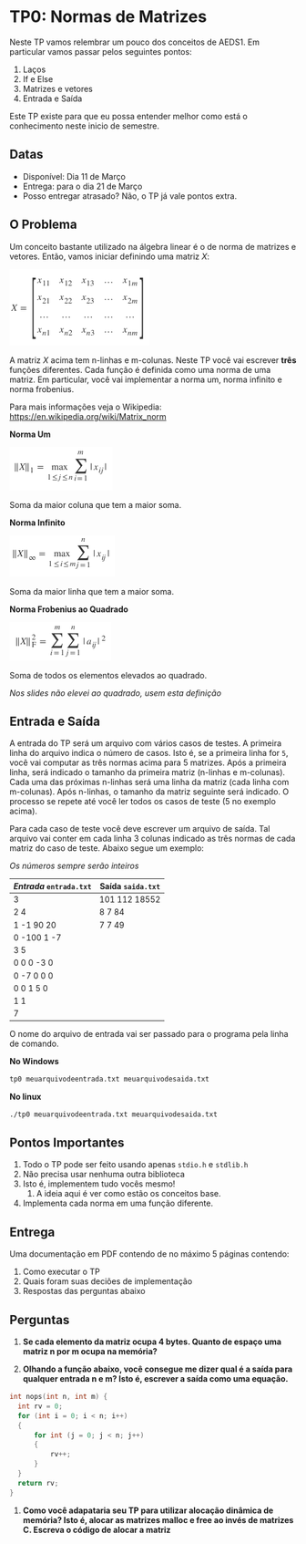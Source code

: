 TP0: Normas de Matrizes
=====================

Neste TP vamos relembrar um pouco dos conceitos de AEDS1. Em particular
vamos passar pelos seguintes pontos:

  1. Laços
  2. If e Else
  3. Matrizes e vetores
  4. Entrada e Saída

Este TP existe para que eu possa entender melhor como está o conhecimento neste
inicio de semestre.

Datas
---------

  * Disponível: Dia 11 de Março
  * Entrega: para o dia 21 de Março
  * Posso entregar atrasado? Não, o TP já vale pontos extra.

O Problema
------------------

Um conceito bastante utilizado na álgebra linear é o de norma de matrizes e
vetores. Então, vamos iniciar definindo uma matriz *X*:

![Matriz](matriz.png)

<!---
$$
X = \begin{bmatrix}
    x_{11}       & x_{12} & x_{13} & \dots & x_{1m} \\
    x_{21}       & x_{22} & x_{23} & \dots & x_{2m}\\
   \dots & \dots & \dots & \dots & \dots\\
    x_{n1}       & x_{n2} & x_{n3} & \dots & x_{nm}
\end{bmatrix}
$$
-->

A matriz $X$ acima tem n-linhas e m-colunas. Neste TP você vai escrever **três**
funções diferentes. Cada função é definida como uma norma de uma matriz.
Em particular, você vai implementar a norma um, norma infinito e norma
frobenius. 

Para mais informações veja o Wikipedia:
https://en.wikipedia.org/wiki/Matrix_norm

**Norma Um**

![Norma1](normaum.png)

<!---
$$ \|X\|_1 = \max_{1 \leq j \leq n} \sum_{i=1}^m | x_{ij} | $$
--->

Soma da maior coluna que tem a maior soma.

**Norma Infinito**

![NormaInf](normainf.png)

<!---
$$ \|X\|_\infty = \max_{1 \leq i \leq m} \sum _{j=1}^n | x_{ij} | $$
--->

Soma da maior linha que tem a maior soma.

**Norma Frobenius ao Quadrado**

![NormaFro](normfro.png)

<!---
$$\|X\|_{\rm F}^2 =\sum_{i=1}^m\sum_{j=1}^n |a_{ij}|^2 $$
--->

Soma de todos os elementos elevados ao quadrado.

*Nos slides não elevei ao quadrado, usem esta definição*


Entrada e Saída
-----------------------

A entrada do TP será um arquivo com vários casos de testes. A primeira linha do
arquivo indica o número de casos. Isto é, se a primeira linha for `5`, você vai
computar as três normas acima para 5 matrizes. Após a primeira linha, será
indicado o tamanho da primeira matriz (n-linhas e m-colunas). Cada uma das
próximas n-linhas será uma linha da matriz (cada linha com m-colunas). Após
n-linhas, o tamanho da matriz seguinte será indicado. O processo se repete até
você ler todos os casos de teste (5 no exemplo acima).

Para cada caso de teste você deve escrever um arquivo de saída. Tal arquivo vai
conter em cada linha 3 colunas indicado as três normas de cada matriz do caso de
teste. Abaixo segue um exemplo:

*Os números sempre serão inteiros*

| *Entrada* `entrada.txt` | Saída `saida.txt` |
|--------------------------------------|---------------------------|
|3                                                | 101 112  18552       |
|2 4                                             | 8 7 84                        |
|1 -1 90 20                                | 7 7 49                        |
|0 -100 1 -7                               |                                    |
|3 5                                             |                                    |
|0 0 0 -3 0                                  |                                    |
|0 -7 0 0 0                                  |                                    |
|0 0 1 5 0                                   |                                    |
|1 1                                             |                                    |
|7                                                |                                    |

O nome do arquivo de entrada vai ser passado para o programa pela
linha de comando.

**No Windows**
```cmd
tp0 meuarquivodeentrada.txt meuarquivodesaida.txt
```

**No linux**
```bash
./tp0 meuarquivodeentrada.txt meuarquivodesaida.txt
```

Pontos Importantes
------------------------------

1. Todo o TP pode ser feito usando apenas ```stdio.h``` e ```stdlib.h```
1. Não precisa usar nenhuma outra biblioteca
1. Isto é, implementem tudo vocês mesmo!
    1. A ideia aqui é ver como estão os conceitos base.
1. Implementa cada norma em uma função diferente.

Entrega
------------

Uma documentação em PDF contendo de no máximo 5 páginas contendo:

1. Como executar o TP
1. Quais foram suas deciões de implementação
1. Respostas das perguntas abaixo

Perguntas
---------------

  1. **Se cada elemento da matriz ocupa 4 bytes. Quanto de espaço uma matriz n por m ocupa na memória?**
  
  1. **Olhando a função abaixo, você consegue me dizer qual é a saída para qualquer entrada n e m? Isto é, escrever a saída como uma equação.**
  
  ```c
  int nops(int n, int m) {
  	int rv = 0;
  	for (int i = 0; i < n; i++) 
  	{
  		for int (j = 0; j < n; j++) 
  		{
  			rv++;
  		}
  	}
  	return rv;
  }
  ```
  
  1. **Como você adapataria seu TP para utilizar alocação dinâmica de memória? Isto é, alocar as matrizes malloc e free ao invés de matrizes C. Escreva o código de alocar a matriz**


